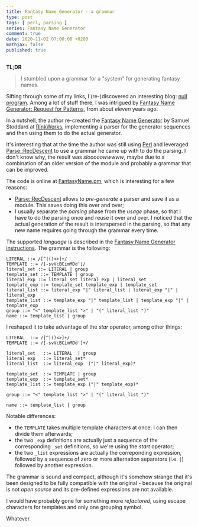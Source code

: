 ```yaml
---
title: Fantasy Name Generator - a grammar
type: post
tags: [ perl, parsing ]
series: Fantasy Name Generator
comment: true
date: 2020-11-02 07:00:00 +0200
mathjax: false
published: true
---
```


**TL;DR**

> I stumbled upon a grammar for a "system" for generating fantasy names.

Sifting through some of my links, I (re-)discovered an interesting blog:
[null program][]. Among a lot of stuff there, I was intrigued by
[Fantasy Name Generator: Request for Patterns][], from about *eleven*
years ago.

In a nutshell, the author re-created the [Fantasy Name Generator][] by
Samuel Stoddard at [RinkWorks][], implementing a parser for the
generator sequences and then using them to do the actual generator.

It's interesting that at the time the author was still using [Perl][]
and leveraged [Parse::RecDescent][] to use a grammar he came up with to
do the parsing. I don't know why, the result was *slooooowwwww*, maybe
due to a combination of an older version of the module and probably a
grammar that can be improved.

The code is online at [FantasyName.pm][], which is interesting for a few
reasons:

- [Parse::RecDescent][] allows to *pre-generate* a parser and save it as
  a module. This saves doing this over and over;
- I usually separate the *parsing* phase from the *usage* phase, so that
  I have to do the parsing once and reuse it over and over. I noticed
  that the actual generation of the result is interspersed in the
  parsing, so that any new name requires going through the grammar every
  time.

The supported *language* is described in the [Fantasy Name Generator
instructions][]. The grammar is the following:

```
LITERAL ::= /[^|()<>]+/
TEMPLATE ::= /[-svVcBCimMDd']/
literal_set ::= LITERAL | group
template_set ::= TEMPLATE | group
literal_exp ::= literal_set literal_exp | literal_set
template_exp ::= template_set template_exp | template_set
literal_list ::= literal_exp "|" literal_list | literal_exp "|" | literal_exp
template_list ::= template_exp "|" template_list | template_exp "|" | template_exp
group ::= "<" template_list ">" | "(" literal_list ")"
name ::= template_list | group
```

I reshaped it to take advantage of the *star* operator, among other
things:

```
LITERAL  ::= /[^|()<>]+/
TEMPLATE ::= /[-svVcBCimMDd']+/

literal_set   ::= LITERAL  | group
literal_exp   ::= literal_set*
literal_list  ::= literal_exp  ("|" literal_exp)*

template_set  ::= TEMPLATE | group
template_exp  ::= template_set*
template_list ::= template_exp ("|" template_exp)*

group ::= "<" template_list ">" | "(" literal_list ")"

name ::= template_list | group
```

Notable differences:

- the `TEMPLATE` takes multiple template characters at once. I can then
  divide them afterwards;
- the two `_exp` definitions are actually just a sequence of the
  corresponding `_set` definitions, so we're using the *start* operator;
- the two `_list` expressions are actually the correponding expression,
  followed by a sequence of zero or more alternation separators (i.e.
  `|`) followed by another expression.

The grammar is sound and compact, although it's somehow strange that
it's been designed to be fully compatible with the original - because
the original is not *open source* and its pre-defined expressions are
not available.

I would have probably gone for something more *refactored*, using escape
characters for templates and only one grouping symbol.

Whatever.

[null program]: https://nullprogram.com/
[Fantasy Name Generator: Request for Patterns]: https://nullprogram.com/blog/2009/01/04/
[Perl]: https://www.perl.org/
[Parse::RecDescent]: https://metacpan.org/pod/Parse::RecDescent
[Fantasy Name Generator]: http://www.rinkworks.com/namegen/
[RinkWorks]: http://www.rinkworks.com/
[FantasyName.pm]: https://github.com/skeeto/fantasyname/blob/master/pl/FantasyName.pm
[Fantasy Name Generator instructions]: http://www.rinkworks.com/namegen/instr.shtml
